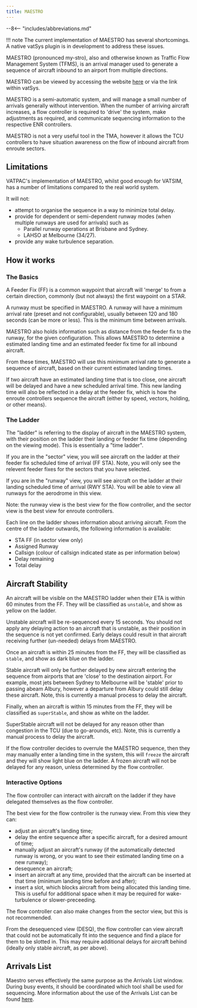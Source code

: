 ```yaml
---
title: MAESTRO
---
```


--8<-- "includes/abbreviations.md"

!!! note
    The current implementation of MAESTRO has several shortcomings. A native vatSys plugin is in development to address these issues.

MAESTRO (pronounced my-stro), also and otherwise known as Traffic Flow Management System (TFMS), is an arrival manager used to generate a sequence of aircraft inbound to an airport from multiple directions.

MAESTRO can be viewed by accessing the website [here](https://maestro.vatpac.org) or via the link within vatSys.

MAESTRO is a semi-automatic system, and will manage a small number of arrivals generally without intervention. When the number of arriving aircraft increases, a flow controller is required to 'drive' the system, make adjustments as required, and communicate sequencing information to the respective ENR controllers.

MAESTRO is not a very useful tool in the TMA, however it allows the TCU controllers to have situation awareness on the flow of inbound aircraft from enroute sectors.

## Limitations
VATPAC's implementation of MAESTRO, whilst good enough for VATSIM, has a number of limitations compared to the real world system.

It will not:  

- attempt to organise the sequence in a way to minimize total delay.  
- provide for dependent or semi-dependent runway modes (when multiple runways are used for arrivals) such as  
    - Parallel runway operations at Brisbane and Sydney.  
    - LAHSO at Melbourne (34/27).  
- provide any wake turbulence separation.

## How it works

### The Basics
A Feeder Fix (FF) is a common waypoint that aircraft will 'merge' to from a certain direction, commonly (but not always) the first waypoint on a STAR.

A runway must be specified in MAESTRO. A runway will have a minimum arrival rate (preset and not configurable), usually between 120 and 180 seconds (can be more or less). This is the minimum time between arrivals.

MAESTRO also holds information such as distance from the feeder fix to the runway, for the given configuration. This allows MAESTRO to determine a estimated landing time and an estimated feeder fix time for all inbound aircraft.

From these times, MAESTRO will use this minimum arrival rate to generate a sequence of aircraft, based on their current estimated landing times.

If two aircraft have an estimated landing time that is too close, one aircraft will be delayed and have a new scheduled arrival time. This new landing time will also be reflected in a delay at the feeder fix, which is how the enroute controllers sequence the aircraft (either by speed, vectors, holding, or other means).

### The Ladder
The "ladder" is referring to the display of aircraft in the MAESTRO system, with their position on the ladder their landing or feeder fix time (depending on the viewing mode). This is essentially a "time ladder".

If you are in the "sector" view, you will see aircraft on the ladder at their feeder fix scheduled time of arrival (FF STA). Note, you will only see the relevent feeder fixes for the sectors that you have selected.

If you are in the "runway" view, you will see aircraft on the ladder at their landing scheduled time of arrival (RWY STA). You will be able to view all runways for the aerodrome in this view.

Note: the runway view is the best view for the flow controller, and the sector view is the best view for enroute controllers.

Each line on the ladder shows information about arriving aircraft. From the centre of the ladder outwards, the following information is available:

- STA FF (in sector view only)
- Assigned Runway
- Callsign (colour of callsign indicated state as per information below)
- Delay remaining
- Total delay

## Aircraft Stability
An aircraft will be visible on the MAESTRO ladder when their ETA is within 60 minutes from the FF. They will be classified as `unstable`, and show as yellow on the ladder.

Unstable aircraft will be re-sequenced every 15 seconds. You should not apply any delaying action to an aircraft that is unstable, as their position in the sequence is not yet confirmed. Early delays could result in that aircraft receiving further (un-needed) delays from MAESTRO.

Once an aircraft is within 25 minutes from the FF, they will be classified as `stable`, and show as dark blue on the ladder.

Stable aircraft will only be further delayed by new aircraft entering the sequence from airports that are 'close' to the destination airport. For example, most jets between Sydney to Melbourne will be 'stable' prior to passing abeam Albury, however a departure from Albury could still delay these aircraft. Note, this is currently a manual process to delay the aircraft.

Finally, when an aircraft is within 15 minutes from the FF, they will be classified as `superStable`, and show as white on the ladder.

SuperStable aircraft will not be delayed for any reason other than congestion in the TCU (due to go-arounds, etc). Note, this is currently a manual process to delay the aircraft.

If the flow controller decides to overrule the MAESTRO sequence, then they may manually enter a landing time in the system, this will `freeze` the aircraft and they will show light blue on the ladder. A frozen aircraft will not be delayed for any reason, unless determined by the flow controller.

### Interactive Options
The flow controller can interact with aircraft on the ladder if they have delegated themselves as the flow controller.

The best view for the flow controller is the runway view. From this view they can:

- adjust an aircraft's landing time;
- delay the entire sequence after a specific aircraft, for a desired amount of time;
- manually adjust an aircraft's runway (if the automatically detected runway is wrong, or you want to see their estimated landing time on a new runway);
- desequence an aircraft;
- insert an aircraft at any time, provided that the aircraft can be inserted at that time (minimum landing time before and after);
- insert a slot, which blocks aircraft from being allocated this landing time. This is useful for additional space when it may be required for wake-turbulence or slower-preceeding.


The flow controller can also make changes from the sector view, but this is not recommended.

From the desequenced view (DESQ), the flow controller can view aircraft that could not be automatically fit into the sequence and find a place for them to be slotted in. This may require additional delays for aircraft behind (ideally only stable aircraft, as per above).

## Arrivals List
Maestro serves effectively the same purpose as the Arrivals List window. During busy events, it should be coordinated which tool shall be used for sequencing. More information about the use of the Arrivals List can be found [here](../../controller-skills/sequencing/#arrivals-list).
